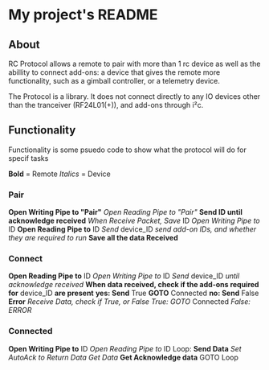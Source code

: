 # My project's README

## About

RC Protocol allows a remote to pair with more than 1 rc device as well as the abillity to connect add-ons: a device that gives the remote more functionality, such as a gimball controller, or a telemetry device.

The Protocol is a library. It does not connect directly to any IO devices other than the tranceiver (RF24L01(+)), and add-ons through i²c.


## Functionality

Functionality is some psuedo code to show what the protocol will do for specif tasks

**Bold** = Remote
*Italics* = Device

### Pair

**Open Writing Pipe to "Pair"**
*Open Reading Pipe to "Pair"*
**Send **ID** until acknowledge received**
*When Receive Packet, Save* ID
*Open Writing Pipe to* ID
**Open Reading Pipe to** ID
*Send* device_ID
*send add-on IDs, and whether they are required to run*
**Save all the data Received**


### Connect

**Open Reading Pipe to** ID
*Open Writing Pipe to* ID
*Send* device_ID *until acknowledge received*
**When data received, check if the add-ons required for** device_ID **are present**
    **yes: Send** True
    **GOTO** Connected
    **no: Send** False
    **Error**
*Receive Data, check if True, or False*
    *True: GOTO* Connected
    *False: ERROR*

### Connected

**Open Writing Pipe to** ID
*Open Reading Pipe to* ID
Loop:
**Send Data**
*Set AutoAck to Return Data*
*Get Data*
**Get Acknowledge data**
GOTO Loop

